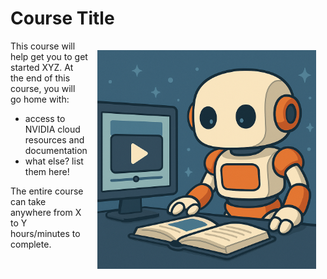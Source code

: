 # Course Title

<img src="_static/robots/video.png" alt="Robot Character" style="float:right; max-width:350px;margin:15px;" />

This course will help get you to get started XYZ. At the end of this course, you will go home with:

 - access to NVIDIA cloud resources and documentation
 - what else? list them here!

 The entire course can take anywhere from X to Y hours/minutes to complete.